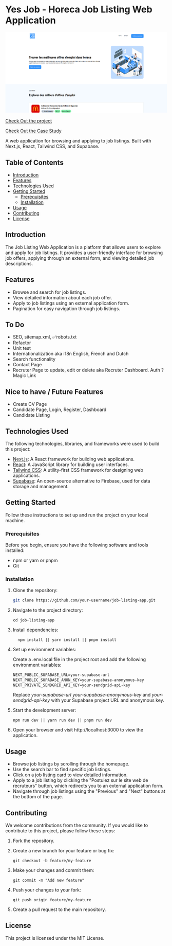 # Yes Job - Horeca Job Listing Web Application

[![Yes Job - Horeca Job Board](https://github.com/John4E656F/Yes-Job/blob/main/public/images/png/yesjobpreview.png 'Yes Job - Horeca Job Board')](https://yesjob.be/)

[Check Out the project](https://yesjob.be/)
<br/>

[Check Out the Case Study](https://www.linkedin.com/feed/update/urn:li:activity:7120708337830113281/)

A web application for browsing and applying to job listings. Built with Next.js, React, Tailwind CSS, and Supabase.

## Table of Contents

- [Introduction](#introduction)
- [Features](#features)
- [Technologies Used](#technologies-used)
- [Getting Started](#getting-started)
  - [Prerequisites](#prerequisites)
  - [Installation](#installation)
- [Usage](#usage)
- [Contributing](#contributing)
- [License](#license)

## Introduction

The Job Listing Web Application is a platform that allows users to explore and apply for job listings. It provides a user-friendly interface for browsing job offers, applying through an external form, and viewing detailed job descriptions.

## Features

- Browse and search for job listings.
- View detailed information about each job offer.
- Apply to job listings using an external application form.
- Pagination for easy navigation through job listings.

## To Do

- SEO, sitemap.xml, ✅robots.txt
- Refactor
- Unit test
- Internationalization aka i18n English, French and Dutch
- Search functionality
- Contact Page
- Recruter Page to update, edit or delete aka Recruter Dashboard. Auth ?Magic Link

## Nice to have / Future Features

- Create CV Page
- Candidate Page, Login, Register, Dashboard
- Candidate Listing

## Technologies Used

The following technologies, libraries, and frameworks were used to build this project:

- [Next.js](https://nextjs.org/): A React framework for building web applications.
- [React](https://reactjs.org/): A JavaScript library for building user interfaces.
- [Tailwind CSS](https://tailwindcss.com/): A utility-first CSS framework for designing web applications.
- [Supabase](https://supabase.io/): An open-source alternative to Firebase, used for data storage and management.

## Getting Started

Follow these instructions to set up and run the project on your local machine.

### Prerequisites

Before you begin, ensure you have the following software and tools installed:

- npm or yarn or pnpm
- Git

### Installation

1. Clone the repository:

   ```bash
   git clone https://github.com/your-username/job-listing-app.git
   ```

2. Navigate to the project directory:

   ```
   cd job-listing-app
   ```

3. Install dependencies:

   ```
     npm install || yarn install || pnpm install
   ```

4. Set up environment variables:

   Create a .env.local file in the project root and add the following environment variables:

   ```
   NEXT_PUBLIC_SUPABASE_URL=your-supabase-url
   NEXT_PUBLIC_SUPABASE_ANON_KEY=your-supabase-anonymous-key
   NEXT_PRIVATE_SENDGRID_API_KEY=your-sendgrid-api-key
   ```

   Replace <i>your-supabase-url</i> <i>your-supabase-anonymous-key</i> and <i>your-sendgrid-api-key</i> with your Supabase project URL and anonymous key.

5. Start the development server:

   ```
   npm run dev || yarn run dev || pnpm run dev
   ```

6. Open your browser and visit http://localhost:3000 to view the application.

## Usage

- Browse job listings by scrolling through the homepage.
- Use the search bar to find specific job listings.
- Click on a job listing card to view detailed information.
- Apply to a job listing by clicking the "Postulez sur le site web de recruteurs" button, which redirects you to an external application form.
- Navigate through job listings using the "Previous" and "Next" buttons at the bottom of the page.

## Contributing

We welcome contributions from the community. If you would like to contribute to this project, please follow these steps:

1. Fork the repository.

2. Create a new branch for your feature or bug fix:

   ```
   git checkout -b feature/my-feature
   ```

3. Make your changes and commit them:

   ```
   git commit -m "Add new feature"
   ```

4. Push your changes to your fork:

   ```
   git push origin feature/my-feature
   ```

5. Create a pull request to the main repository.

## License

This project is licensed under the MIT License.
